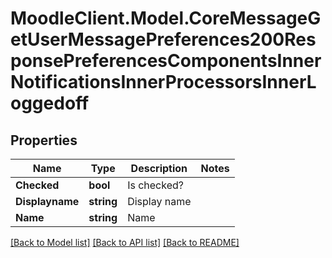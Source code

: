 # MoodleClient.Model.CoreMessageGetUserMessagePreferences200ResponsePreferencesComponentsInnerNotificationsInnerProcessorsInnerLoggedoff

## Properties

Name | Type | Description | Notes
------------ | ------------- | ------------- | -------------
**Checked** | **bool** | Is checked? | 
**Displayname** | **string** | Display name | 
**Name** | **string** | Name | 

[[Back to Model list]](../README.md#documentation-for-models) [[Back to API list]](../README.md#documentation-for-api-endpoints) [[Back to README]](../README.md)

